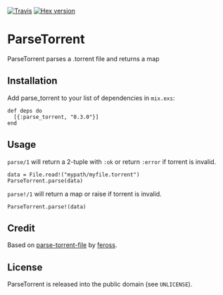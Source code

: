 [![Travis](https://img.shields.io/travis/preciz/parse_torrent.svg?style=flat-square)](https://travis-ci.org/preciz/parse_torrent)
[![Hex version](https://img.shields.io/hexpm/v/parse_torrent.svg "Hex version")](https://hex.pm/packages/parse_torrent)
# ParseTorrent

ParseTorrent parses a .torrent file and returns a map

## Installation

Add parse_torrent to your list of dependencies in `mix.exs`:

    def deps do
      [{:parse_torrent, "0.3.0"}]
    end

## Usage
`parse/1` will return a 2-tuple with `:ok` or return `:error` if torrent is invalid.

    data = File.read!("mypath/myfile.torrent")
    ParseTorrent.parse(data)

`parse!/1` will return a map or raise if torrent is invalid.

    ParseTorrent.parse!(data)

## Credit

Based on [parse-torrent-file](https://github.com/feross/parse-torrent-file) by [feross](https://github.com/feross).

## License
ParseTorrent is released into the public domain (see `UNLICENSE`).
